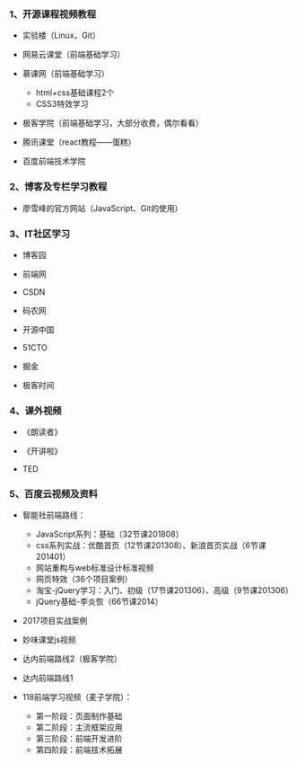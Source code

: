 ### 1、开源课程视频教程

- 实验楼（Linux，Git）

- 网易云课堂（前端基础学习）

- 慕课网（前端基础学习）
  - html+css基础课程2个
  - CSS3特效学习

- 极客学院（前端基础学习，大部分收费，偶尔看看）

- 腾讯课堂（react教程——蛋糕）

- 百度前端技术学院

### 2、博客及专栏学习教程

- 廖雪峰的官方网站（JavaScript、Git的使用）

### 3、IT社区学习

- 博客园

- 前端网

- CSDN

- 码农网

- 开源中国

- 51CTO

- 掘金

- 极客时间

### 4、课外视频

- 《朗读者》

- 《开讲啦》

- TED

### 5、百度云视频及资料

- 智能社前端路线：
  - JavaScript系列：基础（32节课201808）
  - css系列实战：优酷首页（12节课201308）、新浪首页实战（6节课201401）
  - 网站重构与web标准设计标准视频
  - 网页特效（36个项目案例）
  - 淘宝-jQuery学习：入门、初级（17节课201306）、高级（9节课201306）
  - jQuery基础-李炎恢（66节课2014）

- 2017项目实战案例

- 妙味课堂js视频

- 达内前端路线2（极客学院）

- 达内前端路线1

- 118前端学习视频（麦子学院）：
  - 第一阶段：页面制作基础
  - 第二阶段：主流框架应用
  - 第三阶段：前端开发进阶
  - 第四阶段：前端技术拓展
